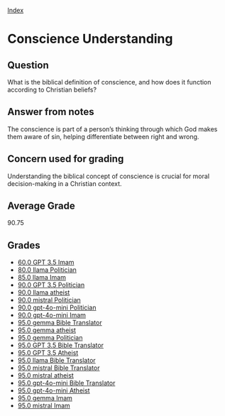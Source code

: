 
[Index](../index.md)
# Conscience Understanding
## Question
What is the biblical definition of conscience, and how does it function according to Christian beliefs?

## Answer from notes
The conscience is part of a person’s thinking through which God makes them aware of sin, helping differentiate between right and wrong.

## Concern used for grading
Understanding the biblical concept of conscience is crucial for moral decision-making in a Christian context.

## Average Grade
90.75

## Grades
 * [60.0 GPT 3.5 Imam](../answers/GPT_3.5_Imam/Conscience_Understanding.md)
 * [80.0 llama Politician](../answers/llama_Politician/Conscience_Understanding.md)
 * [85.0 llama Imam](../answers/llama_Imam/Conscience_Understanding.md)
 * [90.0 GPT 3.5 Politician](../answers/GPT_3.5_Politician/Conscience_Understanding.md)
 * [90.0 llama atheist](../answers/llama_atheist/Conscience_Understanding.md)
 * [90.0 mistral Politician](../answers/mistral_Politician/Conscience_Understanding.md)
 * [90.0 gpt-4o-mini Politician](../answers/gpt-4o-mini_Politician/Conscience_Understanding.md)
 * [90.0 gpt-4o-mini Imam](../answers/gpt-4o-mini_Imam/Conscience_Understanding.md)
 * [95.0 gemma Bible Translator](../answers/gemma_Bible_Translator/Conscience_Understanding.md)
 * [95.0 gemma atheist](../answers/gemma_atheist/Conscience_Understanding.md)
 * [95.0 gemma Politician](../answers/gemma_Politician/Conscience_Understanding.md)
 * [95.0 GPT 3.5 Bible Translator](../answers/GPT_3.5_Bible_Translator/Conscience_Understanding.md)
 * [95.0 GPT 3.5 Atheist](../answers/GPT_3.5_Atheist/Conscience_Understanding.md)
 * [95.0 llama Bible Translator](../answers/llama_Bible_Translator/Conscience_Understanding.md)
 * [95.0 mistral Bible Translator](../answers/mistral_Bible_Translator/Conscience_Understanding.md)
 * [95.0 mistral atheist](../answers/mistral_atheist/Conscience_Understanding.md)
 * [95.0 gpt-4o-mini Bible Translator](../answers/gpt-4o-mini_Bible_Translator/Conscience_Understanding.md)
 * [95.0 gpt-4o-mini Atheist](../answers/gpt-4o-mini_Atheist/Conscience_Understanding.md)
 * [95.0 gemma Imam](../answers/gemma_Imam/Conscience_Understanding.md)
 * [95.0 mistral Imam](../answers/mistral_Imam/Conscience_Understanding.md)

